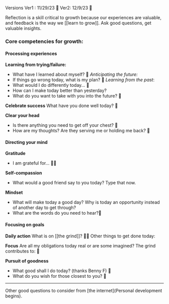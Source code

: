 Versions
	Ver1 : 11/29/23 🩷
	Ver2: 12/9/23 🧡


 Reflection is a skill critical to growth because our experiences are valuable, and feedback is the way we [[learn to grow]]. Ask good questions, get valuable insights.
### Core competencies for growth:

#### Processing experiences

**Learning from trying/failure:**
- What have I learned about myself? 🩷
*Anticipating the future:* 
- If things go wrong today, what is my plan? 🩷
*Learning from the past*: 
- What would I do differently today... 🩷
- How can I make today better than yesterday?
- What do you want to take with you into the future? 🧡

**Celebrate success**
What have you done well today? 🩷

**Clear your head**
- Is there anything you need to get off your chest? 🧡
-  How are my thoughts? Are they serving me or holding me back? 🩷
#### Directing your mind

**Gratitude** 
- I am grateful for... 🩷🧡

**Self-compassion**
- What would a good friend say to you today? Type that now.

**Mindset**
- What will make today a good day? Why is today an opportunity instead of another day to get through?
- What are the words do you need to hear?🧡
#### Focusing on goals

**Daily action**
What is on [[the grind]]? 🩷🧡
Other things to get done today:

**Focus**
Are all my obligations today real or are some imagined?
The grind contributes to: 🧡

**Pursuit of goodness**
- What good shall I do today? (thanks Benny F) 🧡
- What do you wish for those closest to you? 🩷
---

Other good questions to consider from [the internet](Personal development begins).